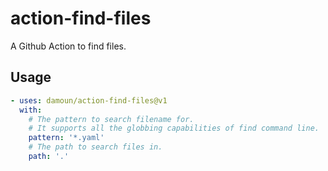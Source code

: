 # action-find-files

A Github Action to find files.

## Usage

```yaml
- uses: damoun/action-find-files@v1
  with:
    # The pattern to search filename for.
    # It supports all the globbing capabilities of find command line.
    pattern: '*.yaml'
    # The path to search files in.
    path: '.'
```
